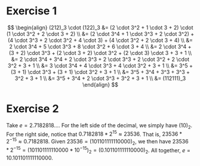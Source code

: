 # Exercise 1

$$
\begin{align}
(212)_3 \cdot (122)_3 &= (2 \cdot 3^2 + 1 \cdot 3 + 2) \cdot (1 \cdot 3^2 + 2 \cdot 3 + 2) \\
                      &= (2 \cdot 3^4 + 1 \cdot 3^3 + 2 \cdot 3^2) + (4 \cdot 3^3 + 2 \cdot 3^2 + 4 \cdot 3) + (4 \cdot 3^2 + 2 \cdot 3 + 4) \\
                      &= 2 \cdot 3^4 + 5 \cdot 3^3 + 8 \cdot 3^2 + 6 \cdot 3 + 4 \\
                      &= 2 \cdot 3^4 + (3 + 2) \cdot 3^3 + (2 \cdot 3 + 2) \cdot 3^2 + (2 \cdot 3) \cdot 3 + 3 + 1 \\
                      &= 2 \cdot 3^4 + 3^4 + 2 \cdot 3^3 + 2 \cdot 3^3 + 2 \cdot 3^2 + 2 \cdot 3^2 + 3 + 1 \\
                      &= 3 \cdot 3^4 + 4 \cdot 3^3 + 4 \cdot 3^2 + 3 + 1 \\
                      &= 3^5 + (3 + 1) \cdot 3^3 + (3 + 1) \cdot 3^2 + 3 + 1 \\
                      &= 3^5 + 3^4 + 3^3 + 3^3 + 3^2 + 3 + 1 \\
                      &= 3^5 + 3^4 + 2 \cdot 3^3 + 3^2 + 3 + 1 \\
                      &= (112111)_3
\end{align}
$$

# Exercise 2
Take $e = 2.7182818...$. For the left side of the decimal, we simply have $(10)_2$. For the right side, notice that $0.7182818 * 2 ^ {15} \approx 23536$. That is, $23536 * 2^{-15} \approx 0.7182818$. Given $23536 = (101101111110000)_2$, we then have $23536 * 2 ^{-15} = (101101111110000 * 10^{-15})_2 = (0.101101111110000)_2$. All together, $e = 10.101101111110000$.

